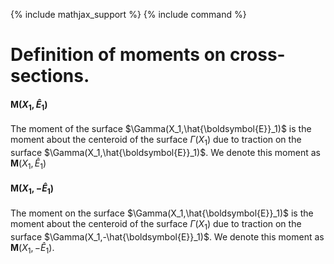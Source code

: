 {% include mathjax_support %}
{% include command %}

# Definition of moments on cross-sections. 


#### $\boldsymbol{M}(X_1,\hat{E}_1)$

The moment of the surface $\Gamma(X_1,\hat{\boldsymbol{E}}_1)$ is the moment about the centeroid of the surface $\Gamma(X_1)$ due to traction on the surface  $\Gamma(X_1,\hat{\boldsymbol{E}}_1)$. We denote this moment as $\boldsymbol{M}(X_1,\hat{E}_1)$


#### $\boldsymbol{M}(X_1,-\hat{E}_1)$

The moment on the surface $\Gamma(X_1,\hat{\boldsymbol{E}}_1)$ is the moment about the centeroid of the surface $\Gamma(X_1)$ due to traction on the surface  $\Gamma(X_1,-\hat{\boldsymbol{E}}_1)$. We denote this moment as $\boldsymbol{M}(X_1,-\hat{E}_1)$. 


